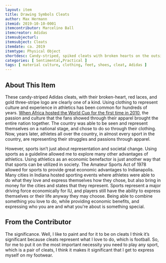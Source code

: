 ```yaml
---
layout: item
title: Drawing Symbols Cleats
author: Max Hermann
itemid: 2019-10-10-0001
itemcontributor: Marcelino Ball
itemcreator: Adidas 
itemsubjecturl: 
itemsubject: Cleats
itemdate: ca. 2019
itemtype: Physical Object
shortdesc: Candy-striped, spiked cleats with broken hearts on the outside painted in black. Adidas three-stripe logo has been painted gold.
categories: [ Sentimental,Practical ]
tags: [ material culture, clothing, feet, shoes, cleat, Adidas ]
---
```


## About This Item

These candy-striped Adidas cleats, with their broken-heart, red laces, and gold three-stripe logo are clearly one of a kind. Using clothing to represent culture and experience in athletics has been common for hundreds of years. [When Africa hosted the World Cup for the first time in 2010](http://purl.dlib.indiana.edu/iudl/archives/photos/P0027053), the passion and culture that the fans showed through their apparel brought the entire nation together. The country was able to be seen and represent themselves on a national stage, and chose to do so through their clothing. Now, years later, athletes all over the country, in almost every sport in the country, are representing their struggles and passions through apparel. 

However, sports isn’t just about representation and societal change. Using sports as a guideline allowed me to explore many other advantages of athletics. Using athletics as an economic benefactor is just another way that that sports can be utilized in society. The Amateur Sports Act of 1978 allowed for sports to provide great economic advantages to Indianapolis. Many cities in Indiana hosted sporting events where athletes were able to do what they love and express themselves how they chose, but also bring in money for the cities and states that they represent. Sports represent a major driving force economically for IU, and players still have the ability to express themselves or their life anyway they may choose. Being able to combine something you love to do, while providing economic benefits, and expressing who you are and what you're about  is something special. 


## From the Contributor

The significance. Well, I like to paint and for it to be on cleats I think it’s significant because cleats represent what I love to do, which is football. So, for me to put it on the most important necessity you need to play any sport, which is a pair of cleats, I think it makes it significant that I get to express myself on my footwear. 
